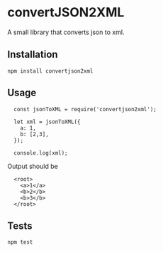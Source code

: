 convertJSON2XML
=========

A small library that converts json to xml.

## Installation

  `npm install convertjson2xml`

## Usage

```
  const jsonToXML = require('convertjson2xml');

  let xml = jsonToXML({
    a: 1,
    b: [2,3],
  });

  console.log(xml);
```

Output should be

```
  <root>
    <a>1</a>
    <b>2</b>
    <b>3</b>
  </root>
```

## Tests

  `npm test`
